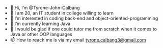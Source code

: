 - 👋 Hi, I’m @Tyrone-John-Calbang
- 👦 I am 20, an IT student in college willing to learn
- 👀 I’m interested in coding back-end and object-oriented-programming
- 🌱 I’m currently learning Java
- 🏫 I would be glad if one could tutor me from scratch when it comes to Java or other OOP languages
- 📫 How to reach me is via my email tyrone.calbang3@gmail.com

<!---
Tyrone-John-Calbang/Tyrone-John-Calbang is a ✨ special ✨ repository because its `README.md` (this file) appears on your GitHub profile.
You can click the Preview link to take a look at your changes.
--->
